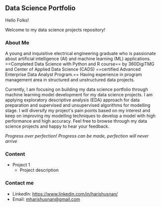 ## Data Science Portfolio

Hello Folks! 

Welcome to my data science projects repository!

### About Me

A young and inquisitive electrical engineering graduate who is passionate about artificial intelligence (AI) and machine learning (ML) applications. ==Completed Data Science with Python and R course== by 360DigiTMG and Center of Applied Data Science (CADS) ==certified Advanced Enterprise Data Analyst Program.== Having experience in program management area in structured and unstructured data projects. 

Currently, I am focusing on building my data science portfolio through machine learning model development for my data science projects. I am applying exploratory descriptive analysis (EDA) approach for data preparation and supervised and unsupervised algorithms for modelling stage. I will diversify my project's pain points based on my interest and keep on improving my modelling techniques to develop a model with high performance and high accuracy. Feel free to browse through my data science projects and happy to hear your feedback.

*Progress over perfection! Progress can be made, perfection will never arrive*



### Content

- Project 1
    * Project description


### Contact me

* LinkedIn: https://www.linkedin.com/in/harishusnan/
* Email: mharishusnan@gmail.com

